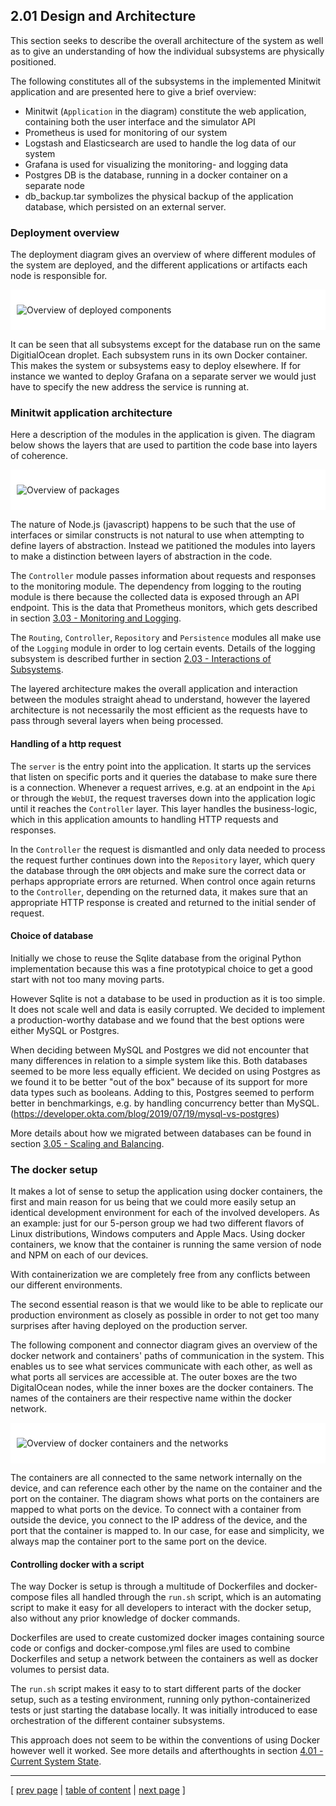 ## 2.01 Design and Architecture
This section seeks to describe the overall architecture of the system as well as to give an understanding of how the individual subsystems are physically positioned.

The following constitutes all of the subsystems in the implemented Minitwit application and are presented here to give a brief overview:

- Minitwit (`Application` in the diagram) constitute the web application, containing both the user interface and the simulator API
- Prometheus is used for monitoring of our system
- Logstash and Elasticsearch are used to handle the log data of our system
- Grafana is used for visualizing the monitoring- and logging data
- Postgres DB is the database, running in a docker container on a separate node
- db_backup.tar symbolizes the physical backup of the application database, which persisted on an external server.

### Deployment overview
The deployment diagram gives an overview of where different modules of the system are deployed, and the different applications or artifacts each node is responsible for.

<div style="background-color:white;border:10px solid white">

![Overview of deployed components](../images/ch2-component-deployment-overview.png)
</div>

It can be seen that all subsystems except for the database run on the same DigitialOcean droplet. Each subsystem runs in its own Docker container. This makes the system or subsystems easy to deploy elsewhere. If for instance we wanted to deploy Grafana on a separate server we would just have to specify the new address the service is running at.

### Minitwit application architecture
Here a description of the modules in the application is given. The diagram below shows the layers that are used to partition the code base into layers of coherence.

<div style="background-color:white;border:10px solid white">

![Overview of packages](../images/ch2_packet_overview.png)
</div>

The nature of Node.js (javascript) happens to be such that the use of interfaces or similar constructs is not natural to use when attempting to define layers of abstraction. Instead we patitioned the modules into layers to make a distinction between layers of abstraction in the code. 

The `Controller` module passes information about requests and responses to the monitoring module. The dependency from logging to the routing module is there because the collected data is exposed through an API endpoint. This is the data that Prometheus monitors, which gets described in
section [3.03 - Monitoring and Logging](../chapters/303_monitoring_and_logging.md).

The `Routing`, `Controller`, `Repository` and `Persistence` modules all make use of the `Logging` module in order to log certain events. Details of the logging subsystem is described further in section [2.03 - Interactions of Subsystems](../chapters/203_interactions_of_subsystems.md).

The layered architecture makes the overall application and interaction between the modules straight ahead to understand, however the layered architecture is not necessarily the most efficient as the requests have to pass through several layers when being processed.

#### Handling of a http request
The `server` is the entry point into the application. It starts up the services that listen on specific ports and it queries the database to make sure there is a connection. Whenever a request arrives, e.g. at an endpoint in the `Api` or through the `WebUI`, the request traverses down into the application logic until it reaches the `Controller` layer. This layer handles the business-logic, which in this application amounts to handling HTTP requests and responses.

In the `Controller` the request is dismantled and only data needed to process the request further continues down into the `Repository` layer, which query the database through the `ORM` objects and make sure the correct data or perhaps appropriate errors are returned. When control once again returns to the `Controller`, depending on the returned data, it makes sure that an appropriate HTTP response is created and returned to the initial sender of request.

#### Choice of database
Initially we chose to reuse the Sqlite database from the original Python implementation because this was a fine prototypical choice to get a good start with not too many moving parts. 

However Sqlite is not a database to be used in production as it is too simple. It does not scale well and data is easily corrupted. 
We decided to implement a production-worthy database and we found that the best options were either MySQL or Postgres.

When deciding between MySQL and Postgres we did not encounter that many differences in relation to a simple system like this. Both databases seemed to be more less equally efficient. We decided on using Postgres as we found it to be better "out of the box" because of its support for more data types such as booleans. Adding to this, Postgres seemed to perform better in benchmarkings, e.g. by handling concurrency better than MySQL.
(https://developer.okta.com/blog/2019/07/19/mysql-vs-postgres)
 
More details about how we migrated between databases can be found in section [3.05 - Scaling and Balancing](../chapters/305_scaling_and_load_balancing.md).

### The docker setup
It makes a lot of sense to setup the application using docker containers, the first and main reason for us being that we could more easily setup an identical development environment for each of the involved developers. As an example: just for our 5-person group we had two different flavors of Linux distributions, Windows computers and Apple Macs. Using docker containers, we know that the container is running the same version of node and NPM on each of our devices. 

With containerization we are completely free from any conflicts between our different environments.  

The second essential reason is that we would like to be able to replicate our production environment as closely as possible in order to not get too many surprises after having deployed on the production server.

The following component and connector diagram gives an overview of the docker network and containers' paths of communication in the system. This enables us to see what services communicate with each other, as well as what ports all services are accessible at. The outer boxes are the two DigitalOcean nodes, while the inner boxes are the docker containers. The names of the containers are their respective name within the docker network. 

<div style="background-color:white;border:10px solid white">

![Overview of docker containers and the networks](../images/ch2-docker_network.png)
</div>

The containers are all connected to the same network internally on the device, and can reference each other by the name on the container and the port on the container. The diagram shows what ports on the containers are mapped to what ports on the device. To connect with a container from outside the device, you connect to the IP address of the device, and the port that the container is mapped to. In our case, for ease and simplicity, we always map the container port to the same port on the device.

#### Controlling docker with a script
The way Docker is setup is through a multitude of Dockerfiles and docker-compose files all handled through the `run.sh` script, which is an automating script to make it easy for all developers to interact with the docker setup, also without any prior knowledge of docker commands. 

Dockerfiles are used to create customized docker images containing source code or configs and docker-compose.yml files are used to combine Dockerfiles and setup a network between the containers as well as docker volumes to persist data.

The `run.sh` script makes it easy to to start different parts of the docker setup, such as a testing environment, running only python-containerized tests or just starting the database locally. It was initially introduced to ease orchestration of the different container subsystems.


<!-- // TODO: Make sure that this has been commented in 401 as technical debt! -->
This approach does not seem to be within the conventions of using Docker however well it worked. See more details and afterthoughts in
section [4.01 - Current System State](../chapters/401_lessons_learned_perspective.md).

---
[ [prev page](../chapters/200_systems_perspective.md) | [table of content](../table_of_content.md) | [next page](../chapters/202_dependencies.md) ]
